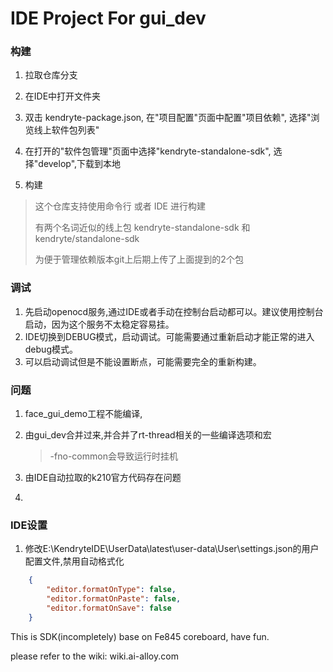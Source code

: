 # IDE Project For gui_dev

### 构建

1. 拉取仓库分支

2. 在IDE中打开文件夹

3. 双击 kendryte-package.json, 在"项目配置"页面中配置"项目依赖", 选择"浏览线上软件包列表"

4. 在打开的"软件包管理"页面中选择"kendryte-standalone-sdk", 选择"develop",下载到本地

5. 构建

> 这个仓库支持使用命令行 或者 IDE 进行构建
>
> 有两个名词近似的线上包 kendryte-standalone-sdk 和 kendryte/standalone-sdk 
>
> 为便于管理依赖版本git上后期上传了上面提到的2个包 

### 调试

1. 先启动openocd服务,通过IDE或者手动在控制台启动都可以。建议使用控制台启动，因为这个服务不太稳定容易挂。
2. IDE切换到DEBUG模式，启动调试。可能需要通过重新启动才能正常的进入debug模式。
3. 可以启动调试但是不能设置断点，可能需要完全的重新构建。

### 问题

1. face_gui_demo工程不能编译, 

2. 由gui_dev合并过来,并合并了rt-thread相关的一些编译选项和宏

   > -fno-common会导致运行时挂机
3. 由IDE自动拉取的k210官方代码存在问题
4. 
  

### IDE设置

 1. 修改E:\KendryteIDE\UserData\latest\user-data\User\settings.json的用户配置文件,禁用自动格式化
```json
    {
        "editor.formatOnType": false,
        "editor.formatOnPaste": false,
        "editor.formatOnSave": false
    }
```
 This is SDK(incompletely) base on Fe845 coreboard, have fun.

please refer to the wiki: 
wiki.ai-alloy.com